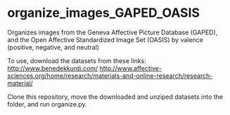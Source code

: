 # organize_images_GAPED_OASIS
Organizes images from the Geneva Affective Picture Database (GAPED), and the Open Affective Standardized Image Set (OASIS) by valence (positive, negative, and neutral)

To use, download the datasets from these links:
http://www.benedekkurdi.com/
http://www.affective-sciences.org/home/research/materials-and-online-research/research-material/

Clone this repository, move the downloaded and unziped datasets into the folder, and run organize.py.
